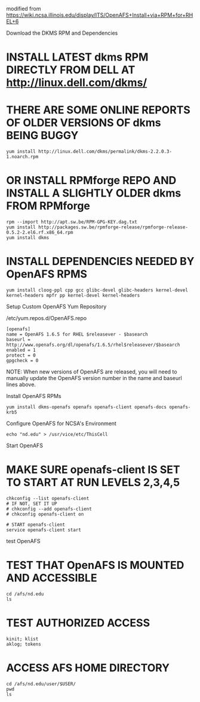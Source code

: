 modified from https://wiki.ncsa.illinois.edu/display/ITS/OpenAFS+Install+via+RPM+for+RHEL+6

Download the DKMS RPM and Dependencies


# INSTALL LATEST dkms RPM DIRECTLY FROM DELL AT http://linux.dell.com/dkms/
# THERE ARE SOME ONLINE REPORTS OF OLDER VERSIONS OF dkms BEING BUGGY
```
yum install http://linux.dell.com/dkms/permalink/dkms-2.2.0.3-1.noarch.rpm
``` 
# OR INSTALL RPMforge REPO AND INSTALL A SLIGHTLY OLDER dkms FROM RPMforge
```
rpm --import http://apt.sw.be/RPM-GPG-KEY.dag.txt
yum install http://packages.sw.be/rpmforge-release/rpmforge-release-0.5.2-2.el6.rf.x86_64.rpm
yum install dkms
```

# INSTALL DEPENDENCIES NEEDED BY OpenAFS RPMS
```
yum install cloog-ppl cpp gcc glibc-devel glibc-headers kernel-devel kernel-headers mpfr pp kernel-devel kernel-headers
```
Setup Custom OpenAFS Yum Repository

/etc/yum.repos.d/OpenAFS.repo
```
[openafs]
name = OpenAFS 1.6.5 for RHEL $releasever - $basearch
baseurl = http://www.openafs.org/dl/openafs/1.6.5/rhel$releasever/$basearch
enabled = 1
protect = 0
gpgcheck = 0
```
NOTE: When new versions of OpenAFS are released, you will need to manually update the OpenAFS version number in the name and baseurl lines above.

Install OpenAFS RPMs
```
yum install dkms-openafs openafs openafs-client openafs-docs openafs-krb5
```
Configure OpenAFS for NCSA's Environment
```
echo "nd.edu" > /usr/vice/etc/ThisCell
```
Start OpenAFS
# MAKE SURE openafs-client IS SET TO START AT RUN LEVELS 2,3,4,5
```
chkconfig --list openafs-client
# IF NOT, SET IT UP
# chkconfig --add openafs-client
# chkconfig openafs-client on
 
# START openafs-client
service openafs-client start
```
test OpenAFS
# TEST THAT OpenAFS IS MOUNTED AND ACCESSIBLE
```
cd /afs/nd.edu
ls
```
# TEST AUTHORIZED ACCESS
```
kinit; klist
aklog; tokens
```
 
# ACCESS AFS HOME DIRECTORY
```
cd /afs/nd.edu/user/$USER/
pwd
ls
```
